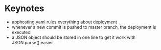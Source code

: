 # Keynotes

- apphosting.yaml rules everything about deployment
- whenever a new commit is pushed to master branch, the deployment is executed
- a JSON object should be stored in one line to get it work with JSON.parse() easier
